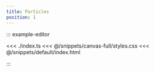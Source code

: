 ```yaml
---
title: Particles
position: 1
---
```


::: example-editor

<<< ./index.ts
<<< @/snippets/canvas-full/styles.css
<<< @/snippets/default/index.html

:::
